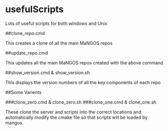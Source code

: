 usefulScripts
=============

Lots of useful scripts for both windows and Unix


##clone_repo.cmd

This creates a clone of all the main MaNGOS repos

##update_repo.cmd

This updates all the main MaNGOS repos created with the above command

##show_version.cmd & show_version.sh 

This displays the version numbers of all the key components of each repo


##Some Varients

###clone_zero.cmd & clone_zero.sh 
###clone_one.cmd & clone_one.sh 

These clone the server and scripts into the correct locations and automatically modify the cmake file so that scripts will be loaded by mangos.